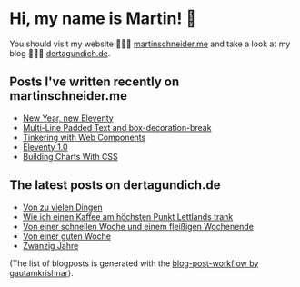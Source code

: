 # Hi, my name is Martin! 👋 
You should visit my website 👨🏼‍💻  [martinschneider.me](https://martinschneider.me) and take a look at my blog 🤷🏼‍♂️ [dertagundich.de](https://www.dertagundich.de).

## Posts I've written recently on martinschneider.me
<!-- MSME-POST-LIST:START -->
- [New Year, new Eleventy](https://martinschneider.me/articles/new-year-new-eleventy/)
- [Multi-Line Padded Text and box-decoration-break](https://martinschneider.me/articles/multi-line-padded-text-and-box-decoration-break/)
- [Tinkering with Web Components](https://martinschneider.me/articles/tinkering-with-web-components/)
- [Eleventy 1.0](https://martinschneider.me/articles/eleventy-1-0/)
- [Building Charts With CSS](https://martinschneider.me/articles/building-charts-with-css/)
<!-- MSME-POST-LIST:END -->

## The latest posts on dertagundich.de
<!-- DTUI-POST-LIST:START -->
- [Von zu vielen Dingen](https://www.dertagundich.de/blog/2023/03/13/von-zu-vielen-dingen)
- [Wie ich einen Kaffee am höchsten Punkt Lettlands trank](https://www.dertagundich.de/blog/2023/03/10/wie-ich-einen-kaffee-am-hochsten-punkt-lettlands-trank)
- [Von einer schnellen Woche und einem fleißigen Wochenende](https://www.dertagundich.de/blog/2023/03/05/von-einer-schnellen-woche-und-einem-fleissigen-wochenende)
- [Von einer guten Woche](https://www.dertagundich.de/blog/2023/02/27/von-einer-guten-woche)
- [Zwanzig Jahre](https://www.dertagundich.de/blog/2023/02/26/zwanzig-jahre)
<!-- DTUI-POST-LIST:END -->

(The list of blogposts is generated with the [blog-post-workflow by gautamkrishnar](https://github.com/gautamkrishnar/blog-post-workflow)).
